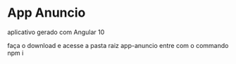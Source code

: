 # App Anuncio
aplicativo gerado com Angular 10

faça o download e acesse a pasta raiz app-anuncio 
entre com o commando npm i

